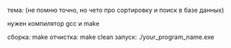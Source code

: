 тема: (не помню точно, но чето про сортировку и поиск в базе данных)

нужен компилятор gcc и make 

сборка: make
отчистка: make clean
запуск: ./your_program_name.exe